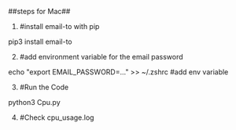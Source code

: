 ##steps for Mac##


1.  #install email-to with pip

pip3 install email-to




2.  #add environment variable for the email password

echo "export EMAIL_PASSWORD=..." >> ~/.zshrc   #add env variable




3.  #Run the Code

python3 Cpu.py




4. #Check cpu_usage.log
